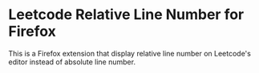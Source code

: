 # Leetcode Relative Line Number for Firefox

This is a Firefox extension that display relative line number on Leetcode's editor instead of absolute line number.
